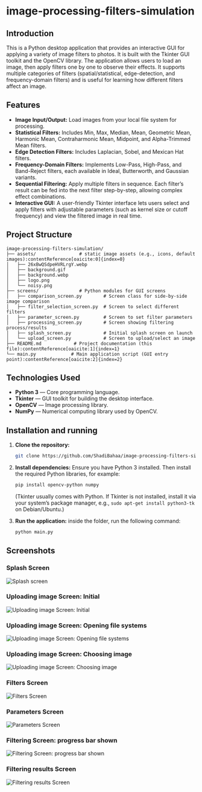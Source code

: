 # image-processing-filters-simulation

## Introduction

This is a Python desktop application that provides an interactive GUI for applying a variety of image filters to photos. It is built with the Tkinter GUI toolkit and the OpenCV library. The application allows users to load an image, then apply filters one by one to observe their effects. It supports multiple categories of filters (spatial/statistical, edge-detection, and frequency-domain filters) and is useful for learning how different filters affect an image.

## Features

- **Image Input/Output:** Load images from your local file system for processing.
- **Statistical Filters:** Includes Min, Max, Median, Mean, Geometric Mean, Harmonic Mean, Contraharmonic Mean, Midpoint, and Alpha-Trimmed Mean filters.
- **Edge Detection Filters:** Includes Laplacian, Sobel, and Mexican Hat filters.
- **Frequency-Domain Filters:** Implements Low-Pass, High-Pass, and Band-Reject filters, each available in Ideal, Butterworth, and Gaussian variants.
- **Sequential Filtering:** Apply multiple filters in sequence. Each filter’s result can be fed into the next filter step-by-step, allowing complex effect combinations.
- **Interactive GUI:** A user-friendly Tkinter interface lets users select and apply filters with adjustable parameters (such as kernel size or cutoff frequency) and view the filtered image in real time.

## Project Structure
```
image-processing-filters-simulation/
├── assets/                # static image assets (e.g., icons, default images):contentReference[oaicite:0]{index=0}
│   ├── 26xBwQSdpeHVRLrgY.webp
│   ├── background.gif
│   ├── background.webp
│   ├── logo.png
│   └── noisy.png
├── screens/               # Python modules for GUI screens
│   ├── comparison_screen.py        # Screen class for side-by-side image comparison
│   ├── filter_selection_screen.py  # Screen to select different filters
│   ├── parameter_screen.py         # Screen to set filter parameters
│   ├── processing_screen.py        # Screen showing filtering process/results
│   ├── splash_screen.py            # Initial splash screen on launch
│   └── upload_screen.py            # Screen to upload/select an image
├── README.md            # Project documentation (this file):contentReference[oaicite:1]{index=1}
└── main.py             # Main application script (GUI entry point):contentReference[oaicite:2]{index=2}

```


## Technologies Used

- **Python 3** — Core programming language.
- **Tkinter** — GUI toolkit for building the desktop interface.
- **OpenCV** — Image processing library.
- **NumPy** — Numerical computing library used by OpenCV.

## Installation and running

1. **Clone the repository:**
   ```bash
   git clone https://github.com/ShadiBahaa/image-processing-filters-simulation.git
   ```
2. **Install dependencies:**
    Ensure you have Python 3 installed. Then install the required Python libraries, for example: 
   ```bash
   pip install opencv-python numpy
   ```
   (Tkinter usually comes with Python. If Tkinter is not installed, install it via your system’s package manager, e.g., ```sudo apt-get install python3-tk``` on Debian/Ubuntu.)

3. **Run the application:**
   inside the folder, run the following command:
   ```bash
   python main.py
   ```

## Screenshots

### Splash Screen
![Splash screen](screenshots/1.png)

### Uploading image Screen: Initial
![Uploading image Screen: Initial](screenshots/2.png)

### Uploading image Screen: Opening file systems
![Uploading image Screen: Opening file systems](screenshots/3.png)

### Uploading image Screen: Choosing image
![Uploading image Screen: Choosing image](screenshots/4.png)

### Filters Screen
![Filters Screen](screenshots/5.png)

### Parameters Screen
![Parameters Screen](screenshots/6.png)

### Filtering Screen: progress bar shown
![Filtering Screen: progress bar shown](screenshots/7.png)

### Filtering results Screen
![Filtering results Screen](screenshots/8.png)

